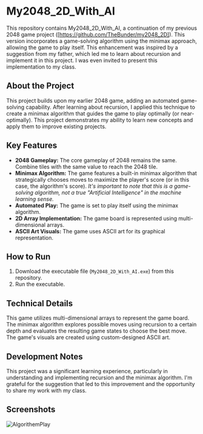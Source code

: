# My2048_2D_With_AI

This repository contains My2048_2D_With_AI, a continuation of my previous 2048 game project ([https://github.com/TheBunder/my2048_2D]). This version incorporates a game-solving algorithm using the minimax approach, allowing the game to play itself.  This enhancement was inspired by a suggestion from my father, which led me to learn about recursion and implement it in this project.  I was even invited to present this implementation to my class.

## About the Project

This project builds upon my earlier 2048 game, adding an automated game-solving capability.  After learning about recursion, I applied this technique to create a minimax algorithm that guides the game to play optimally (or near-optimally).  This project demonstrates my ability to learn new concepts and apply them to improve existing projects.

## Key Features

*   **2048 Gameplay:**  The core gameplay of 2048 remains the same.  Combine tiles with the same value to reach the 2048 tile.
*   **Minimax Algorithm:**  The game features a built-in minimax algorithm that strategically chooses moves to maximize the player's score (or in this case, the algorithm's score). *It's important to note that this is a game-solving algorithm, not a true "Artificial Intelligence" in the machine learning sense.*
*   **Automated Play:**  The game is set to play itself using the minimax algorithm.
*   **2D Array Implementation:**  The game board is represented using multi-dimensional arrays.
*   **ASCII Art Visuals:**  The game uses ASCII art for its graphical representation.

## How to Run

1.  Download the executable file (`My2048_2D_With_AI.exe`) from this repository.
2.  Run the executable.

## Technical Details

This game utilizes multi-dimensional arrays to represent the game board. The minimax algorithm explores possible moves using recursion to a certain depth and evaluates the resulting game states to choose the best move.  The game's visuals are created using custom-designed ASCII art.

## Development Notes

This project was a significant learning experience, particularly in understanding and implementing recursion and the minimax algorithm.  I'm grateful for the suggestion that led to this improvement and the opportunity to share my work with my class.

## Screenshots

![AlgorithemPlay](https://github.com/user-attachments/assets/e083fb1f-17db-48a5-afe1-3b748c717420)
